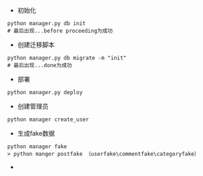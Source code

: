 * 初始化
```
python manager.py db init
# 最后出现...before proceeding为成功
```

* 创建迁移脚本
```
python manager.py db migrate -m "init"
# 最后出现...done为成功
```

* 部署
```
python manager.py deploy
```

* 创建管理员
```
python manager create_user
```

* 生成fake数据
```
python manager fake
> python manger postfake （userfake\commentfake\categoryfake）
```

*

